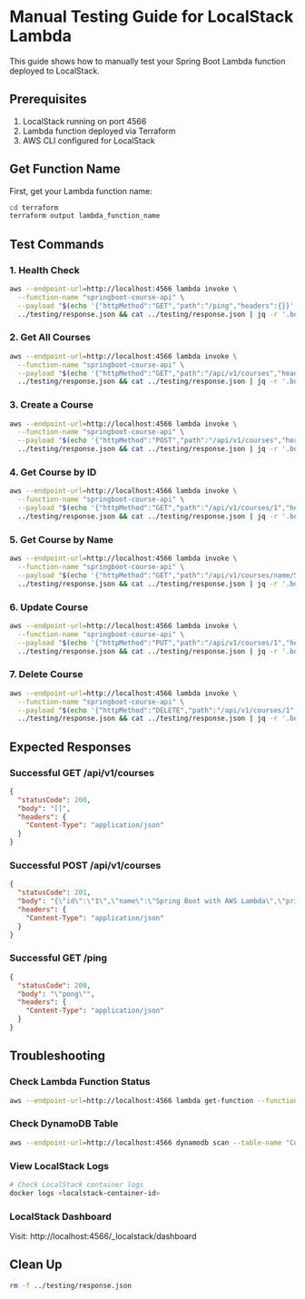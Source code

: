 # Manual Testing Guide for LocalStack Lambda

This guide shows how to manually test your Spring Boot Lambda function deployed to LocalStack.

## Prerequisites

1. LocalStack running on port 4566
2. Lambda function deployed via Terraform
3. AWS CLI configured for LocalStack

## Get Function Name

First, get your Lambda function name:

```bash
cd terraform
terraform output lambda_function_name
```

## Test Commands

### 1. Health Check
```bash
aws --endpoint-url=http://localhost:4566 lambda invoke \
  --function-name "springboot-course-api" \
  --payload "$(echo '{"httpMethod":"GET","path":"/ping","headers":{}}' | base64)" \
  ../testing/response.json && cat ../testing/response.json | jq -r '.body' | jq .
```

### 2. Get All Courses
```bash
aws --endpoint-url=http://localhost:4566 lambda invoke \
  --function-name "springboot-course-api" \
  --payload "$(echo '{"httpMethod":"GET","path":"/api/v1/courses","headers":{"Content-Type":"application/json"}}' | base64)" \
  ../testing/response.json && cat ../testing/response.json | jq -r '.body' | jq .
```

### 3. Create a Course
```bash
aws --endpoint-url=http://localhost:4566 lambda invoke \
  --function-name "springboot-course-api" \
  --payload "$(echo '{"httpMethod":"POST","path":"/api/v1/courses","headers":{"Content-Type":"application/json"},"body":"{\"id\":\"1\",\"name\":\"Spring Boot with AWS Lambda\",\"price\":99.99}"}' | base64)" \
  ../testing/response.json && cat ../testing/response.json | jq -r '.body' | jq .
```

### 4. Get Course by ID
```bash
aws --endpoint-url=http://localhost:4566 lambda invoke \
  --function-name "springboot-course-api" \
  --payload "$(echo '{"httpMethod":"GET","path":"/api/v1/courses/1","headers":{"Content-Type":"application/json"}}' | base64)" \
  ../testing/response.json && cat ../testing/response.json | jq -r '.body' | jq .
```

### 5. Get Course by Name
```bash
aws --endpoint-url=http://localhost:4566 lambda invoke \
  --function-name "springboot-course-api" \
  --payload "$(echo '{"httpMethod":"GET","path":"/api/v1/courses/name/Spring Boot with AWS Lambda","headers":{"Content-Type":"application/json"}}' | base64)" \
  ../testing/response.json && cat ../testing/response.json | jq -r '.body' | jq .
```

### 6. Update Course
```bash
aws --endpoint-url=http://localhost:4566 lambda invoke \
  --function-name "springboot-course-api" \
  --payload "$(echo '{"httpMethod":"PUT","path":"/api/v1/courses/1","headers":{"Content-Type":"application/json"},"body":"{\"id\":\"1\",\"name\":\"Spring Boot with AWS Lambda - Updated\",\"price\":149.99}"}' | base64)" \
  ../testing/response.json && cat ../testing/response.json | jq -r '.body' | jq .
```

### 7. Delete Course
```bash
aws --endpoint-url=http://localhost:4566 lambda invoke \
  --function-name "springboot-course-api" \
  --payload "$(echo '{"httpMethod":"DELETE","path":"/api/v1/courses/1","headers":{"Content-Type":"application/json"}}' | base64)" \
  ../testing/response.json && cat ../testing/response.json | jq -r '.body' | jq .
```

## Expected Responses

### Successful GET /api/v1/courses
```json
{
  "statusCode": 200,
  "body": "[]",
  "headers": {
    "Content-Type": "application/json"
  }
}
```

### Successful POST /api/v1/courses
```json
{
  "statusCode": 201,
  "body": "{\"id\":\"1\",\"name\":\"Spring Boot with AWS Lambda\",\"price\":99.99}",
  "headers": {
    "Content-Type": "application/json"
  }
}
```

### Successful GET /ping
```json
{
  "statusCode": 200,
  "body": "\"pong\"",
  "headers": {
    "Content-Type": "application/json"
  }
}
```

## Troubleshooting

### Check Lambda Function Status
```bash
aws --endpoint-url=http://localhost:4566 lambda get-function --function-name "springboot-course-api"
```

### Check DynamoDB Table
```bash
aws --endpoint-url=http://localhost:4566 dynamodb scan --table-name "Course"
```

### View LocalStack Logs
```bash
# Check LocalStack container logs
docker logs <localstack-container-id>
```

### LocalStack Dashboard
Visit: http://localhost:4566/_localstack/dashboard

## Clean Up
```bash
rm -f ../testing/response.json
``` 